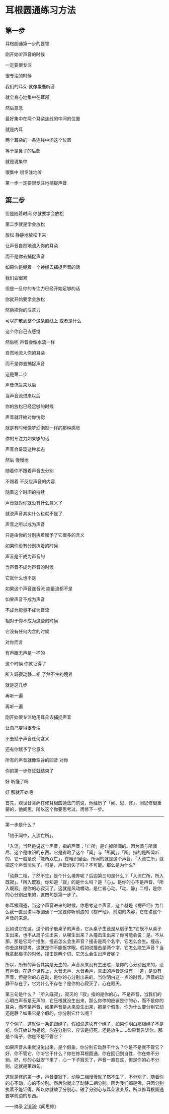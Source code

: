 # 耳根圆通练习方法

## 第一步

耳根圆通第一步的要领

刚开始听声音的时候

一定要很专注

很专注的时候

我们的耳朵 就像麋鹿听音

就全身心地集中在耳部

然后意念

最好集中在两个耳朵连线的中间的位置

就是内耳

两个耳朵的一条连线中间这个位置

等于是鼻子的后部

就是说集中

很集中 很专注地听

第一步一定要很专注地捕捉声音



## 第二步

但是随着时间 你就要学会放松

第二步就是学会放松

放松 静静地放松下来

让声音自然地流入你的耳朵

而不是你去捕捉声音

如果你是绷着一个神经去捕捉声音的话

我们会很累

但是一旦你的专注力已经开始足够的话

你就开始要学会放松

然后把你的注意力

可以扩散到整个这条直线上 或者是什么

这个你自己去感觉

然后呢 声音会像水流一样

自然地流入你的耳朵

而不是你去捕捉声音

这是第二步

声音流进来以后

当声音流进来以后

你的放松已经足够的时候

声音就开始对你恍惚

就是有时候像梦幻泡影一样的那种感觉

你的专注力如果够的话

声音会呈现这种状态

然后 慢慢地

随着你不跟着声音去分别

不跟着 不反应声音的内容

随着这个时间的持续

声音就对你就没有什么意义了

就说声音其实什么也就不是了

声音之所以成为声音

只是由你的分别执着赋予了它很多的含义

如果你没有分别执着的时候

声音是不成为声音的

当声音不成为声音的时候

它就什么也不是

如果这个声音连音流 能量流都不是

如果声音不成为声音

不成为能量不成为音流

相对于你不成为这些的时候

它没有任何内含的时候

对你而言

有声跟无声是一样的

这个时候 你就证得了

所入既寂动静二相 了然不生的境界

就是这几步

再听一遍

再听一遍

刚开始很专注地用耳朵去捕捉声音

让自己变得很专注

不去赋予声音任何含义

还有你赋予了它意义

所有的声音就像空谷的回音 对你

你的第一步修证就结束了

好 听懂了吗

好 那就开始吧

首先，观世音菩萨在修耳根圆通法门前说，他经历了「闻、思、修」，闻思修很重要的，他闻思，所以这个你要思考过，再修下一步。

---

第一步是什么？

「初于闻中，入流亡所」。

「入流」当然是说这个声音，指的声音；「亡所」是亡掉所闻的。因为闻与所闻尽，这个是唯识的东西。它是省略了这个「闻」与「所闻」，「所」指的是所闻听的，它一般是说「能所双亡」，在唯识里面，所闻的就是这个声音，「入流亡所」就把这个声音消失了。可是，声音消失了吗？不可能。那么是为什么?

「动静二相，了然不生」是个什么境界呢？后边第三句是什么？「入流亡所，所入既寂」。「所入既寂」你知道「寂」的是什么吗？是「心」。是你的心不是声音，「所入既寂」是你的心寂灭了。这就是风动幡动，是仁者心动。「动、静」二相，是你的心分别出来的，这四句是第一步了。

修耳根圆通，当这个声音进来的时候，你思考这个声音，这个就是《楞严经》为什么我一直没讲耳根圆通？一定要你听前边的《楞严经》，前边的内容，它在讲这个声音的来源。

比如说它在这，这个扇子敲桌子的声音，它从桌子生还是从扇子生?它既不从桌子生出来，也不从扇子生出来，从哪生出来？从撞击生出来？你可能会说：是。不从那，那是它两个撞生，撞击怎么会生声音？撞击是两个名字，它怎么会生。撞击，你去这样思考，这就是你不能抠字眼，假如说撞击是两个字，它怎么能生声音？当我拿起扇子的时候，撞击是两个词，它怎么会生出声音呢？

所以，所有的声音其实是无生的，声音从来没有生出过，是你的心分别出来的，没有声音。在这个世界上，大音无声、大音希声，真正的声音是没有，「道」是没有声音，但是你的心在动，是你的心分别出来的。当你明白这一点的时候，声音的动静不存在了，它为什么不存在？是你的心寂灭了，心在寂灭。

第三句是什么？「所入既寂」，寂灭的「寂」指的是你的心，不是声音，当我们的心明白声音是无声的，它压根就没生出来，那么你停的应该是你的心，而不是你的耳朵，而不是声音，如果声音是从来没生出来，那是个假象，你为什么要分别它动还是静？如果它是个假的，你分别它什么呢？

举个例子，这就像一条蛇跟绳子。假如说这块有个绳子，如果你明白那根绳子不是蛇，你开始认为是蛇，你在分别它，应该是打死，还是放生\...\...如果我告诉你，那是个绳子，你是不是不管它？

如果声音从来就没生出来，是个假象，你分别它动静干什么？你是不是就不管它？好，你不管它，你听它干什么？你在修耳根圆通，你在回归到自性，你在修不分别。好，你的心就安下来了，心一下子寂灭了，声音一直在这，但是你的心不分别，这就是第四句。

这就是修的第一步，声音要寂下，动静二相慢慢就了然不生了，不分别了，随着你的心不动，心的不分别。然后你就出了动静二相分别。因为我们都是佛，只因分别执着不能证得。所以你就破了分别心。破了分别心与耳朵没关系，所以修耳根圆通要学前边的东西。

——摘录 [21659](/video/PTIxNjU5)《闻思修》
